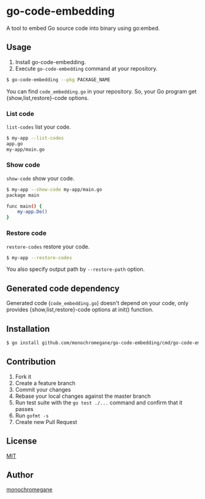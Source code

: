 # go-code-embedding

A tool to embed Go source code into binary using go:embed.

## Usage

1. Install go-code-embedding.
2. Execute `go-code-embedding` command at your repository.

```sh
$ go-code-embedding --pkg PACKAGE_NAME
```

You can find `code_embedding.go` in your repository.
So, your Go program get {show,list,restore}-code options.

### List code

`list-codes` list your code.

```sh
$ my-app --list-codes
app.go
my-app/main.go
```

### Show code

`show-code` show your code.

```sh
$ my-app --show-code my-app/main.go
package main

func main() {
    my-app.Do()
}
```

### Restore code

`restore-codes` restore your code.

```sh
$ my-app --restore-codes
```

You also specify output path by `--restore-path` option.

## Generated code dependency

Generated code (`code_embedding.go`) doesn't depend on your code, only provides {show,list,restore}-code options at init() function.


## Installation

```sh
$ go install github.com/monochromegane/go-code-embedding/cmd/go-code-embedding@latest
```

## Contribution

1. Fork it
2. Create a feature branch
3. Commit your changes
4. Rebase your local changes against the master branch
5. Run test suite with the `go test ./...` command and confirm that it passes
6. Run `gofmt -s`
7. Create new Pull Request

## License

[MIT](https://github.com/monochromegane/go-code-embedding/blob/master/LICENSE)

## Author

[monochromegane](https://github.com/monochromegane)
